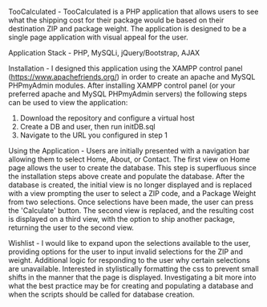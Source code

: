 TooCalculated -
TooCalculated is a PHP application that allows users to see what the shipping cost for their package would be based on their destination ZIP and package weight.
The application is designed to be a single page application with visual appeal for the user.

Application Stack -
PHP, MySQLi, jQuery/Bootstrap, AJAX

Installation -
I designed this application using the XAMPP control panel (https://www.apachefriends.org/) in order to create an apache and MySQL PHPmyAdmin modules. 
After installing XAMPP control panel (or your preferred apache and MySQL PHPmyAdmin servers) the following steps can be used to view the application:
1) Download the repository and configure a virtual host
2) Create a DB and user, then run initDB.sql
3) Navigate to the URL you configured in step 1

Using the Application -
Users are initially presented with a navigation bar allowing them to select Home, About, or Contact.
The first view on Home page allows the user to create the database. This step is superfluous since the installation steps above create and populate the database.
After the database is created, the initial view is no longer displayed and is replaced with a view prompting the user to select a ZIP code, and a Package Weight from two selections.
Once selections have been made, the user can press the 'Calculate' button. The second view is replaced, and the resulting cost is displayed on a third view, with the option to ship another package, returning the user to the second view.

Wishlist -
I would like to expand upon the selections available to the user, providing options for the user to input invalid selections for the ZIP and weight.
Additional logic for responding to the user why certain selections are unavailable.
Interested in stylistically formatting the css to prevent small shifts in the manner that the page is displayed.
Investigating a bit more into what the best practice may be for creating and populating a database and when the scripts should be called for database creation.